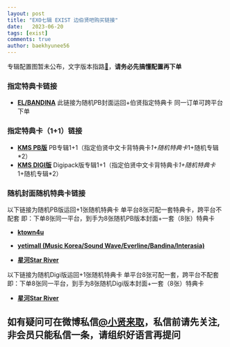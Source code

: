 ```yaml
---
layout: post
title: "EXO七辑 EXIST 边伯贤吧购买链接"
date:   2023-06-20
tags: [exist]
comments: true
author: baekhyunee56
---
```


专辑配置图暂未公布，文字版本指路[**🔗**](https://baekhyunee56.github.io/peizhi/)，**请务必先搞懂配置再下单**

<!-- more -->

### 指定特典卡链接

- [**EL/BANDINA**](https://www.yetimall.fun/h5/#/pages/store/goodsDetail/goodsDetail?gid=5646&continueFlag=24b2e01413fd53e24a2779b4a664ca16) 此链接为随机PB封面运回+伯贤指定特典卡
同一订单可跨平台下单

### 指定特典卡（1+1）链接
- [**KMS PB版**](https://shop1382036085.v.weidian.com/item.html?itemID=6405689639) PB专辑1+1（指定伯贤中文卡背特典卡*1+随机特典卡*1+随机专辑*2）
- [**KMS DIGI版**](https://shop1382036085.v.weidian.com/item.html?itemID=6405681769) Digipack版专辑1+1（指定伯贤中文卡背特典卡*1+随机特典卡*1+随机专辑*2）

### 随机封面随机特典卡链接 

以下链接为随机PB版运回+1张随机特典卡
单平台8张可配一套特典卡，跨平台不配套
即：下单8张同一平台，到手为8张随机PB版本封面+一套（8张）特典卡

- [**ktown4u**](https://cn.ktown4u.com/eventsub?eve_no=7482331&biz_no=599)

- [**yetimall (Music Korea/Sound 
Wave/Everline/Bandina/Interasia)**](https://www.yetimall.fun/h5/#/pages/store/goodsDetail/goodsDetail?gid=5646&continueFlag=24b2e01413fd53e24a2779b4a664ca16)

- [**星河Star 
River**](http://m.liveonepick.com/#/?productId=cd334b12b18a4672a2aa347587821df7&continueFlag=24b2e01413fd53e24a2779b4a664ca16)

以下链接为随机Digi版运回+1张随机特典卡
单平台8张可配一套，跨平台不配套
即：下单8张同一平台，到手为8张随机Digi版本封面+一套（8张）特典卡

- [**星河Star 
River**](http://m.liveonepick.com/#/?productId=9c6c7ff682214800a7434933e1711f2a&continueFlag=24b2e01413fd53e24a2779b4a664ca16)

## 如有疑问可在微博私信[**@小贤来取**](https://weibo.com/u/7440442261)，私信前请先关注, 非会员只能私信一条，请组织好语言再提问
